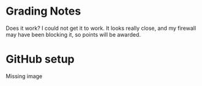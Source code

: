# Grading Notes

Does it work? I could not get it to work. It looks really close, and my firewall may have been blocking it, so points will be awarded. 

# GitHub setup

Missing image
